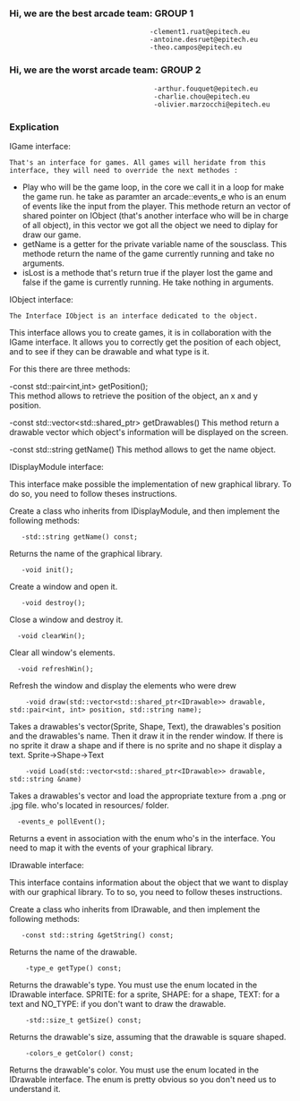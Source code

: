 ### Hi, we are the best arcade team: GROUP 1  
                                       -clement1.ruat@epitech.eu
                                       -antoine.desruet@epitech.eu
                                       -theo.campos@epitech.eu

### Hi, we are the worst arcade team: GROUP 2
                                        -arthur.fouquet@epitech.eu
                                        -charlie.chou@epitech.eu
                                        -olivier.marzocchi@epitech.eu

### Explication

IGame interface:

    That's an interface for games. All games will heridate from this interface, they will need to override the next methodes : 

 - Play who will be the game loop, in the core we call it in a loop for make the game run. he take as paramter an arcade::events_e who is an enum of events like the input from the player. This methode return an vector of shared pointer on IObject (that's another interface who will be in charge of all object), in this vector we got all the object we need to diplay for draw our game.
 - getName is a getter for the private variable name of the sousclass. This methode return the name of the game currently running and take no arguments.
 - isLost is a methode that's return true if the player lost the game and false if the game is currently running. He take nothing in arguments.

IObject interface:
    
    The Interface IObject is an interface dedicated to the object. 
This interface allows you to create games, it is in collaboration with the IGame interface. 
It allows you to correctly get the position of each object, and to see if they can be drawable and what type is it. 

For this there are three methods: 

  -const std::pair<int,int> getPosition();  
This method allows to retrieve the position of the object, an x and y position. 

  -const std::vector<std::shared_ptr<IDrawable>> getDrawables() 
This method return a drawable vector which object's information will be displayed on the screen. 

  -const std::string getName() 
This method allows to get the name object.

IDisplayModule interface:

This interface make possible the implementation of new graphical library.
To do so, you need to follow theses instructions.

Create a class who inherits from IDisplayModule, and then implement the following methods:

       -std::string getName() const;
Returns the name of the graphical library.

       -void init();
Create a window and open it.

       -void destroy();
Close a window and destroy it.

      -void clearWin();
Clear all window's elements.

      -void refreshWin();
Refresh the window and display the elements who were drew

        -void draw(std::vector<std::shared_ptr<IDrawable>> drawable, std::pair<int, int> position, std::string name);
Takes a drawables's vector(Sprite, Shape, Text), the drawables's position and the drawables's name.
Then it draw it in the render window. If there is no sprite it draw a shape and if there is no sprite and no shape it display a text.
Sprite->Shape->Text

        -void Load(std::vector<std::shared_ptr<IDrawable>> drawable, std::string &name)
Takes a drawables's vector and load the appropriate texture from a .png or .jpg file. who's located in resources/ folder.

      -events_e pollEvent();
Returns a event in association with the enum who's in the interface. You need to map it with the events of your graphical library.

IDrawable interface:

This interface contains information about the object that we want to display with our graphical library.
To to so, you need to follow theses instructions.

Create a class who inherits from IDrawable, and then implement the following methods:

       -const std::string &getString() const;
Returns the name of the drawable.

        -type_e getType() const;
Returns the drawable's type. You must use the enum located in the IDrawable interface.
SPRITE: for a sprite,
SHAPE: for a shape,
TEXT: for a text
and NO_TYPE: if you don't want to draw the drawable.

        -std::size_t getSize() const;
Returns the drawable's size, assuming that the drawable is square shaped.

        -colors_e getColor() const;
Returns the drawable's color. You must use the enum located in the IDrawable interface. The enum is pretty obvious so you don't need us to understand it.
